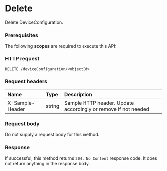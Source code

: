 # Delete

Delete DeviceConfiguration.
### Prerequisites
The following **scopes** are required to execute this API: 
### HTTP request
<!-- { "blockType": "ignored" } -->
```http
DELETE /deviceConfiguration/<objectId>

```
### Request headers
| Name       | Type | Description|
|:---------------|:--------|:----------|
| X-Sample-Header  | string  | Sample HTTP header. Update accordingly or remove if not needed|

### Request body
Do not supply a request body for this method.


### Response
If successful, this method returns `204, No Content` response code. It does not return anything in the response body.


<!-- uuid: 807c71b1-8d1d-4ddc-8851-12b25ac8f946
2015-10-19 09:46:32 UTC -->
<!-- {
  "type": "#page.annotation",
  "description": "Delete",
  "keywords": "",
  "section": "documentation",
  "tocPath": ""
}-->